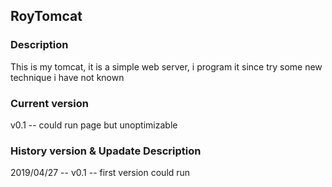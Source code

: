 ## RoyTomcat
### Description
This is my tomcat, it is a simple web server, i program it since try some new technique i have not known

### Current version
v0.1  -- could run page but unoptimizable

### History version & Upadate Description
2019/04/27 -- v0.1 -- first version could run


